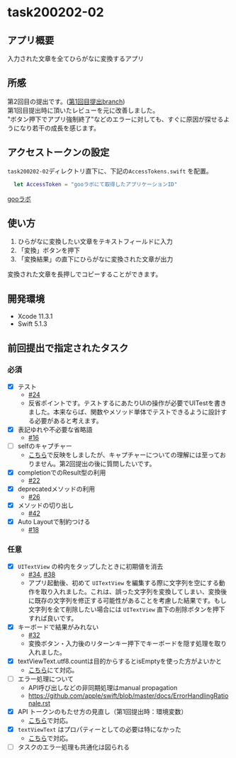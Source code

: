 #  task200202-02  
  
## アプリ概要  
入力された文章を全てひらがなに変換するアプリ  
  
## 所感  
第2回目の提出です。([第1回目提出branch](https://github.com/tokizuoh/task200202-02/tree/submission/20200303))  
第1回目提出時に頂いたレビューを元に改善しました。  
"ボタン押下でアプリ強制終了"などのエラーに対しても、すぐに原因が探せるようになり若干の成長を感じます。  
  
## アクセストークンの設定  
`task200202-02`ディレクトリ直下に、下記の`AccessTokens.swift` を配置。 
  
```swift  
  let AccessToken = "gooラボにて取得したアプリケーションID"
```
  
[gooラボ](https://labs.goo.ne.jp/apiusage/)  
  
## 使い方  
1. ひらがなに変換したい文章をテキストフィールドに入力  
2. 「変換」ボタンを押下  
3. 「変換結果」の直下にひらがなに変換された文章が出力  
  
変換された文章を長押しでコピーすることができます。
  
## 開発環境  
- Xcode 11.3.1  
- Swift 5.1.3  
  
## 前回提出で指定されたタスク  

### 必須  

- [x] テスト  
  - [#24](https://github.com/tokizuoh/task200202-02/issues/24)  
  - 反省ポイントです。テストするにあたりUIの操作が必要でUITestを書きました。本来ならば、関数やメソッド単体でテストできるように設計する必要があると考えます。  
- [x] 表記ゆれや不必要な省略語  
    - [#16](https://github.com/tokizuoh/task200202-02/issues/16)  
- [ ] selfのキャプチャー  
    - [こちら](https://github.com/tokizuoh/task200202-02/blob/master/task200202-02/HiraganaApi.swift#L21)で反映をしましたが、キャプチャーについての理解には至っておりません。第2回提出の後に質問したいです。  
- [x] completionでのResult型の利用  
    - [#22](https://github.com/tokizuoh/task200202-02/issues/22)  
- [x] deprecatedメソッドの利用  
    - [#26](https://github.com/tokizuoh/task200202-02/issues/26)  
- [x] メソッドの切り出し  
    - [#42](https://github.com/tokizuoh/task200202-02/issues/42)  
- [x] Auto Layoutで制約つける  
    - [#18](https://github.com/tokizuoh/task200202-02/issues/18)  
  
### 任意  

- [x] `UITextView` の枠内をタップしたときに初期値を消去  
  - [#34](https://github.com/tokizuoh/task200202-02/issues/34), [#38](https://github.com/tokizuoh/task200202-02/issues/38)  
  - アプリ起動後、初めて `UITextView` を編集する際に文字列を空にする動作を取り入れました。これは、誤った文字列を変換してしまい、変換後に既存の文字列を修正する可能性があることを考慮した結果です。もし文字列を全て削除したい場合には `UITextView` 直下の削除ボタンを押下すれば良いです。  
- [x] キーボードで結果がみれない  
  - [#32](https://github.com/tokizuoh/task200202-02/issues/32)  
  - 変換ボタン・入力後のリターンキー押下でキーボードを隠す処理を取り入れました。  
- [x] textViewText.utf8.countは目的からするとisEmptyを使った方がよいかと  
  - [こちら](https://github.com/tokizuoh/task200202-02/commit/63afb15425391ab664d500e884cf11a6fb6d0b33)にて対応。  
- [ ] エラー処理について  
  - API呼び出しなどの非同期処理はmanual propagation  
  - https://github.com/apple/swift/blob/master/docs/ErrorHandlingRationale.rst  
- [x] API トークンのもたせ方の見直し（第1回提出時：環境変数）  
  - [こちら](https://github.com/tokizuoh/task200202-02/commit/a59a7f90a686508cee30f72873c5b05f717b6926)で対応。  
- [x] `textViewText` はプロパティーとしての必要は特になかった  
  - [こちら](https://github.com/tokizuoh/task200202-02/commit/d50f20380ec52e52a1137b1e938f34fb6f98b93e)で対応。    
- [ ] タスクのエラー処理も共通化は図られる  
